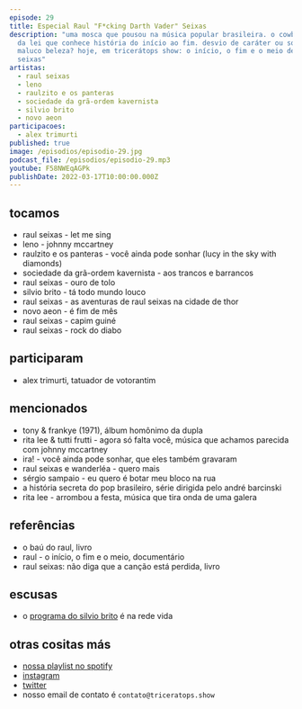 ```yaml
---
episode: 29
title: Especial Raul "F*cking Darth Vader" Seixas
description: "uma mosca que pousou na música popular brasileira. o cowboy fora
  da lei que conhece história do início ao fim. desvio de caráter ou só um
  maluco beleza? hoje, em tricerátops show: o início, o fim e o meio de raul
  seixas"
artistas:
  - raul seixas
  - leno
  - raulzito e os panteras
  - sociedade da grã-ordem kavernista
  - silvio brito
  - novo aeon
participacoes:
  - alex trimurti
published: true
image: /episodios/episodio-29.jpg
podcast_file: /episodios/episodio-29.mp3
youtube: F58NWEqAGPk
publishDate: 2022-03-17T10:00:00.000Z
---
```

## tocamos

* raul seixas - let me sing
* leno - johnny mccartney
* raulzito e os panteras - você ainda pode sonhar (lucy in the sky with diamonds)
* sociedade da grã-ordem kavernista - aos trancos e barrancos
* raul seixas - ouro de tolo
* silvio brito - tá todo mundo louco
* raul seixas - as aventuras de raul seixas na cidade de thor
* novo aeon - é fim de mês
* raul seixas - capim guiné
* raul seixas - rock do diabo

## participaram

* alex trimurti, tatuador de votorantim

## mencionados

* tony & frankye (1971), álbum homônimo da dupla
* rita lee & tutti frutti - agora só falta você, música que achamos parecida com johnny mccartney
* ira! - você ainda pode sonhar, que eles também gravaram
* raul seixas e wanderléa - quero mais
* sérgio sampaio - eu quero é botar meu bloco na rua
* a história secreta do pop brasileiro, série dirigida pelo andré barcinski
* rita lee - arrombou a festa, música que tira onda de uma galera

## referências

* o baú do raul, livro
* raul - o início, o fim e o meio, documentário
* raul seixas: não diga que a canção está perdida, livro

## escusas

* o [programa do silvio brito](https://www.redevida.com.br/programacao/silvio-brito-em-familia) é na rede vida

## otras cositas más

* [nossa playlist no spotify](https://open.spotify.com/playlist/0UiztKuga6LmTAxWTsUQdw?si=fb96026bc1994d90)
* [instagram](https://www.instagram.com/triceratops.show/)
* [twitter](https://twitter.com/TriceratopsShow/)
* nosso email de contato é `contato@triceratops.show`

